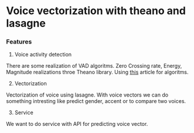 # Voice vectorization with theano and lasagne

### Features

1. Voice activity detection

There are some realization of VAD algoritms.  Zero Crossing rate, Energy, Magnitude realizations throe Theano library. 
Using [this](http://research.iaun.ac.ir/pd/mahmoodian/pdfs/UploadFile_2643.pdf) article for algoritms.

2. Vectorization

Vectorization of voice using lasagne. With voice vectors we can do something intresting like predict gender, accent or
to compare two voices.

3. Service

We want to do service with API for predicting voice vector.
